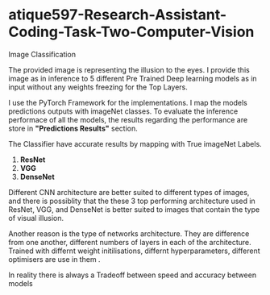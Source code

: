 # atique597-Research-Assistant-Coding-Task-Two-Computer-Vision
Image Classification

The provided image is representing the illusion to the eyes. I provide this image as in inference to 5 different Pre Trained Deep learning models as in input without any weights freezing for the Top Layers. 

I use the PyTorch Framework for the implementations. I map the models predictions outputs with imageNet classes. To evaluate the inference performace of all the models, the results regarding the performance are store in **"Predictions Results"** section.

The Classifier have accurate results by mapping with True imageNet Labels.

1.   **ResNet**
2.   **VGG**
3.  **DenseNet**


Different CNN architecture are better suited to different types of images, and there is possiblity that the these 3 top performing architecture used in ResNet, VGG, and DenseNet is better suited to images that contain the type of visual illusion.


Another reason is the type of networks architecture. They are difference from one another, different numbers of layers in each of the architecture. Trained with differnt weight initilisations, differnt hyperparameters, different optimisers are use in them .


In reality there is always a Tradeoff between speed and accuracy between models 
